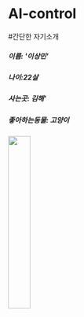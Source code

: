 # AI-control
#간단한 자기소개

##### 이름: _'이상민'_

##### 나이:_22살_
##### 사는곳: 김해'
##### 좋아하는동물: _고양이_



<img src = 'https://www.huffingtonpost.kr/2014/10/19/story_n_6012384.html' width = "30%" height = "30%" >
